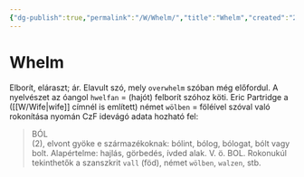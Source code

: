 ```yaml
---
{"dg-publish":true,"permalink":"/W/Whelm/","title":"Whelm","created":"2023-12-01T07:14","updated":"2024-10-26T00:51"}
---
```



# Whelm

Elborít, eláraszt; ár. Elavult szó, mely `overwhelm` szóban még előfordul. A nyelvészet az óangol `hwelfan` = (hajót) felborít szóhoz köti. Eric Partridge a ([[W/Wife\|wife]] címnél is említett) német `wölben` = föléível szóval való rokonítása nyomán CzF idevágó adata hozható fel:  
> BÓL  
>  (2), elvont gyöke e származékoknak: bólint, bólog, bólogat, bólt vagy bolt. Alapértelme: hajlás, görbedés, ívded alak. V. ö. BOL. Rokonukúl tekinthetők a szanszkrit `vall` (föd), német `wölben`, `walzen`, stb.  